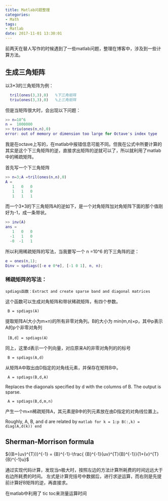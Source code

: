 ```yaml
---
title: Matlab问题整理
categories:
- Math
tags:
- Matlab
date: 2017-11-01 13:30:01
---
```


前两天在替人写作的时候遇到了一些matlab问题，整理在博客中，涉及到一些计算方法。

## 生成三角矩阵

以3*3的三角矩阵为例：

``` matlab
  tril(ones(3,3),0)   %下三角矩阵
  triu(ones(3,3),0)   %上三角矩阵
```

但是当矩阵很大时，会出现以下问题：

``` matlab
>> n=10^6
n =  1000000
>> triu(ones(n,n),0)
error: out of memory or dimension too large for Octave's index type
```
我是在octave上写的，在matlab中报错信息可能不同。但我在公式中所要计算的其实是这个下三角矩阵的逆，直接求出矩阵的逆就可以了，所以就利用了matlab中的稀疏矩阵。
<!--more-->
首先写一个下三角矩阵

``` matlab
>> n=3;A =tril(ones(n,n),0)
A =
   1   0   0
   1   1   0
   1   1   1
```

而一个3*3的下三角矩阵A的逆如下，是一个对角矩阵加对角矩阵下面的那个值刚好为-1，成一条带状。

``` matlab
>> inv(A)
ans =
   1   0   0
  -1   1   0
  -0  -1   1
```

所以利用稀疏矩阵的写法，当我要写一个 n =10^6 的下三角阵的逆：

``` matlab
e = ones(n,1);
Dinv = spdiags([-e e 0*e], [-1 0 1], n, n);
```

### 稀疏矩阵的写法：

    spdiags函数：Extract and create sparse band and diagonal matrices

这个函数可以生成对角矩阵和带状稀疏矩阵，有四个参数。

     B = spdiags(A)

提取矩阵A(大小为m×n)的所有非零对角列。B的大小为 min(m,n)×p，其中p表示A的p个非零对角列

     [B,d] = spdiags(A）  

同上，这里d表示一个列向量，对应原来A的非零对角列的的标号

     B = spdiags(A,d)

从矩阵A中取出由D指定的对角线元素，并保存在矩阵B中。

     A = spdiags(B,d,A)
Replaces the diagonals specified by d with the columns of B.
The output is sparse.

     A = spdiags(B,d,m,n)
产生一个m×n稀疏矩阵A，其元素是B中的列元素放在由D指定的对角线位置上。

Roughly, A, B, and d are related by
    ``` matlab
         for k = 1:p
          B(:,k) = diag(A,d(k))
         end
    ```

## Sherman-Morrison formula

${(B+{uv}^{T})}^{-1} = {B}^{-1}-\frac{ {B}^{-1}{uv}^{T}{B}^{-1}}{1+{v}^{T}{B}^{-1}u}$

通过实现代码计算，发现当n极大时，按照左边的方法计算所耗费的时间远远大于右边所耗费的时间。
左式是计算完括号中数据后，进行求逆运算，而右则是先提前计算好B矩阵的逆，再直接求。

在matlab中利用了 tic  toc来测量运算时间

